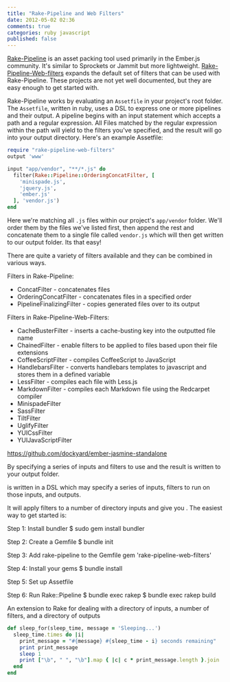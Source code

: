 ```yaml
---
title: "Rake-Pipeline and Web Filters"
date: 2012-05-02 02:36
comments: true
categories: ruby javascript
published: false
---
```


[Rake-Pipeline](https://github.com/livingsocial/rake-pipeline) is an asset packing tool used primarily in the Ember.js community. It's similar to Sprockets or Jammit but more lightweight. [Rake-Pipeline-Web-filters](https://github.com/wycats/rake-pipeline-web-filters) expands the default set of filters that can be used with Rake-Pipeline. These projects are not yet well documented, but they are easy enough to get started with.

Rake-Pipeline works by evaluating an `Assetfile` in your project's root folder. The `Assetfile`, written in ruby, uses a DSL to express one or more pipelines and their output. A pipeline begins with an input statement which accepts a path and a regular expression. All Files matched by the regular expression within the path will yield to the filters you've specified, and the result will go into your output directory. Here's an example Assetfile:

~~~ ruby
require "rake-pipeline-web-filters"
output 'www'

input "app/vendor", "**/*.js" do
  filter(Rake::Pipeline::OrderingConcatFilter, [
    'minispade.js',
    'jquery.js',
    'ember.js'
  ], 'vendor.js')
end
~~~

Here we're matching all `.js` files within our project's `app/vendor` folder. We'll order them by the files we've listed first, then append the rest and concatenate them to a single file called `vendor.js` which will then get written to our output folder. Its that easy!

There are quite a variety of filters available and they can be combined in various ways.

 Filters in Rake-Pipeline:

* ConcatFilter - concatenates files
* OrderingConcatFilter - concatenates files in a specified order
* PipelineFinalizingFilter - copies generated files over to its output

 Filters in Rake-Pipeline-Web-Filters:

* CacheBusterFilter - inserts a cache-busting key into the outputted file name
* ChainedFilter - enable filters to be applied to files based upon their file extensions
* CoffeeScriptFilter - compiles CoffeeScript to JavaScript
* HandlebarsFilter - converts handlebars templates to javascript and stores them in a defined variable
* LessFilter - compiles each file with Less.js
* MarkdownFilter - compiles each Markdown file using the Redcarpet compiler
* MinispadeFilter
* SassFilter
* TiltFilter
* UglifyFilter
* YUICssFilter
* YUIJavaScriptFilter


https://github.com/dockyard/ember-jasmine-standalone


By specifying a series of inputs and filters to use and the result is written to your output folder.

is written in a DSL which may specify a series of inputs, filters to run on those inputs, and outputs.


It will apply filters to a number of
directory inputs and give you . The easiest way to get
started is:

Step 1: Install bundler
$ sudo gem install bundler

Step 2: Create a Gemfile
$ bundle init

Step 3: Add rake-pipeline to the Gemfile
gem 'rake-pipeline-web-filters'

Step 4: Install your gems
$ bundle install

Step 5: Set up Assetfile

Step 6: Run Rake::Pipeline
$ bundle exec rakep
$ bundle exec rakep build



An extension to Rake for dealing with a directory of inputs, a number of filters, and a directory of outputs



~~~ ruby
def sleep_for(sleep_time, message = 'Sleeping...')
  sleep_time.times do |i|
    print_message = "#{message} #{sleep_time - i} seconds remaining"
    print print_message
    sleep 1
    print ["\b", " ", "\b"].map { |c| c * print_message.length }.join
  end
end
~~~
